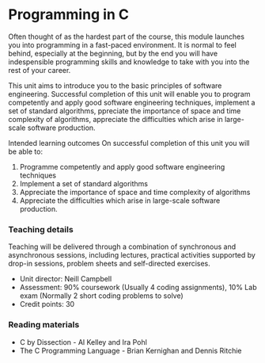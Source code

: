 # Programming in C

Often thought of as the hardest part of the course, this module launches you into programming in a fast-paced environment. It is normal to feel behind, especially at the beginning, but by the end you will have indespensible programming skills and knowledge to take with you into the rest of your career.

This unit aims to introduce you to the basic principles of software engineering. Successful completion of this unit will enable you to program competently and apply good software engineering techniques, implement a set of standard algorithms, ppreciate the importance of space and time complexity of algorithms, appreciate the difficulties which arise in large-scale software production.

Intended learning outcomes
On successful completion of this unit you will be able to:

1. Programme competently and apply good software engineering techniques
2. Implement a set of standard algorithms
3. Appreciate the importance of space and time complexity of algorithms
4. Appreciate the difficulties which arise in large-scale software production.

### Teaching details
Teaching will be delivered through a combination of synchronous and asynchronous sessions, including lectures, practical activities supported by drop-in sessions, problem sheets and self-directed exercises.

- Unit director: Neill Campbell 
- Assessment: 90% coursework (Usually 4 coding assignments), 10% Lab exam (Normally 2 short coding problems to solve)
- Credit points: 30

### Reading materials  
- C by Dissection - Al Kelley and Ira Pohl
- The C Programming Language - Brian Kernighan and Dennis Ritchie
